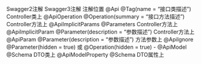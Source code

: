 Swagger2注解 Swagger3注解 注解位置
@Api @Tag(name = “接口类描述”) Controller类上
@ApiOperation @Operation(summary = “接口方法描述”) Controller方法上
@ApiImplicitParams @Parameters Controller方法上
@ApiImplicitParam @Parameter(description = “参数描述”) Controller方法上
@ApiParam @Parameter(description = “参数描述”) 方法参数上
@ApiIgnore @Parameter(hidden = true) 或 @Operation(hidden = true) -
@ApiModel @Schema DTO类上
@ApiModelProperty @Schema DTO属性上
